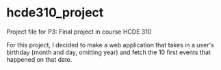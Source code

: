 # hcde310_project
Project file for P3: Final project in course HCDE 310

For this project, I decided to make a web application that takes in
a user's birthday (month and day, omitting year)
and fetch the 10 first events that happened on that date.
